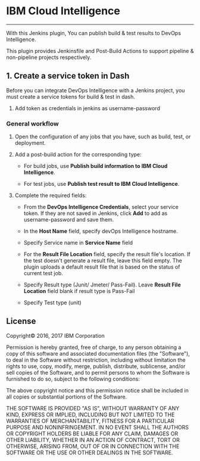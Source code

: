 # IBM Cloud Intelligence

---

With this Jenkins plugin, You can publish build & test results to DevOps Intelligence.

This plugin provides Jenkinsfile and Post-Build Actions to support pipeline & non-pipeline projects respectively.

## 1. Create a service token in Dash

Before you can integrate DevOps Intelligence with a Jenkins project, you must create a service tokens for build & test in dash.

1. Add token as credentials in jenkins as username-password

### General workflow

1. Open the configuration of any jobs that you have, such as build, test, or deployment.

2. Add a post-build action for the corresponding type:

   * For build jobs, use **Publish build information to IBM Cloud Intelligence**.

   * For test jobs, use **Publish test result to IBM Cloud Intelligence**.

3. Complete the required fields:

   * From the **DevOps Intelligence Credentials**, select your service token. If they are not saved in Jenkins, click **Add** to add as username-password and save them. 

   * In the **Host Name** field, specify devOps Intelligence hostname.

   * Specify Service name in **Service Name** field

   * For the **Result File Location** field, specify the result file's location. If the test doesn't generate a result file, leave this field empty. The plugin uploads a default result file that is based on the status of current test job.

   * Specify Result type (Junit/ Jmeter/ Pass-Fail). Leave **Result File Location** field blank if result type is Pass-Fail
   
   * Specify Test type (unit)

## License

Copyright&copy; 2016, 2017 IBM Corporation

Permission is hereby granted, free of charge, to any person obtaining a copy of this software and associated documentation files (the "Software"), to deal in the Software without restriction, including without limitation the rights to use, copy, modify, merge, publish, distribute, sublicense, and/or sell copies of the Software, and to permit persons to whom the Software is furnished to do so, subject to the following conditions:

The above copyright notice and this permission notice shall be included in all copies or substantial portions of the Software.

THE SOFTWARE IS PROVIDED "AS IS", WITHOUT WARRANTY OF ANY KIND, EXPRESS OR IMPLIED, INCLUDING BUT NOT LIMITED TO THE WARRANTIES OF MERCHANTABILITY, FITNESS FOR A PARTICULAR PURPOSE AND NONINFRINGEMENT. IN NO EVENT SHALL THE AUTHORS OR COPYRIGHT HOLDERS BE LIABLE FOR ANY CLAIM, DAMAGES OR OTHER LIABILITY, WHETHER IN AN ACTION OF CONTRACT, TORT OR OTHERWISE, ARISING FROM, OUT OF OR IN CONNECTION WITH THE SOFTWARE OR THE USE OR OTHER DEALINGS IN THE SOFTWARE.
